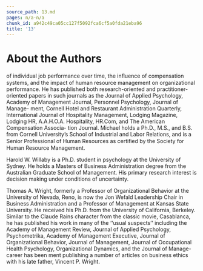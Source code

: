 ```yaml
---
source_path: 13.md
pages: n/a-n/a
chunk_id: a942c49ca05cc127f5092fca6cf5a0fda21eba96
title: '13'
---
```

# About the Authors

of individual job performance over time, the inﬂuence of compensation systems, and the impact of human resource management on organizational performance. He has published both research-oriented and practitioner- oriented papers in such journals as the Journal of Applied Psychology, Academy of Management Journal, Personnel Psychology, Journal of Manage- ment, Cornell Hotel and Restaurant Administration Quarterly, International Journal of Hospitality Management, Lodging Magazine, Lodging HR, A.A.H.O.A. Hospitality, HR.Com, and The American Compensation Associa- tion Journal. Michael holds a Ph.D., M.S., and B.S. from Cornell University’s School of Industrial and Labor Relations, and is a Senior Professional of Human Resources as certiﬁed by the Society for Human Resource Management.

Harold W. Willaby is a Ph.D. student in psychology at the University of Sydney. He holds a Masters of Business Administration degree from the Australian Graduate School of Management. His primary research interest is decision making under conditions of uncertainty.

Thomas A. Wright, formerly a Professor of Organizational Behavior at the University of Nevada, Reno, is now the Jon Wefald Leadership Chair in Business Administration and a Professor of Management at Kansas State University. He received his Ph.D. from the University of California, Berkeley. Similar to the Claude Rains character from the classic movie, Casablanca, he has published his work in many of the ‘‘usual suspects’’ including the Academy of Management Review, Journal of Applied Psychology, Psychometrika, Academy of Management Executive, Journal of Organizational Behavior, Journal of Management, Journal of Occupational Health Psychology, Organizational Dynamics, and the Journal of Manage- career has been ment publishing a number of articles on business ethics with his late father, Vincent P. Wright.
